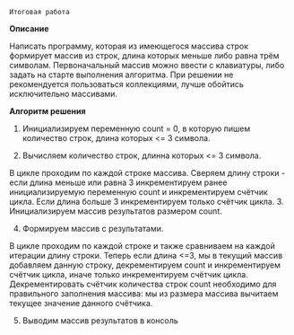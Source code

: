     Итоговая работа 

**Описание**

Написать программу, которая из имеющегося массива строк формирует массив из строк, длина которых меньше либо равна трём символам. Первоначальный массив можно ввести с клавиатуры, либо задать на старте выполнения алгоритма. При решении не рекомендуется пользоваться коллекциями, лучше обойтись исключительно массивами.

**Алгоритм решения**

1. Инициализируем  переменную count = 0, в которую пишем количество строк, длина которых <= 3 символа.

2. Вычисляем количество строк, длинна которых <= 3 символа.

В цикле проходим по каждой строке массива.  Сверяем длину строки - если длина меньше или равна 3 инкрементируем ранее инициализируемую переменную count и инкрементируем счётчик цикла. Если длина больше 3 инкрементируем только счётчик цикла.
3. Инициализируем массив результатов размером count.

4. Формируем массив с результатами.

В цикле проходим по каждой строке и также сравниваем на каждой итерации длину строки. Теперь если длина <=3, мы в текущий массив добавляем данную строку, декрементируем count и инкрементируем счётчик цикла, иначе только инкрементируем счётчик цикла. Декрементировать счётчик количества строк count необходимо для правильного заполнения массива: мы из размера массива вычитаем текущее значение данного счётчика.

5. Выводим массив результатов в консоль


